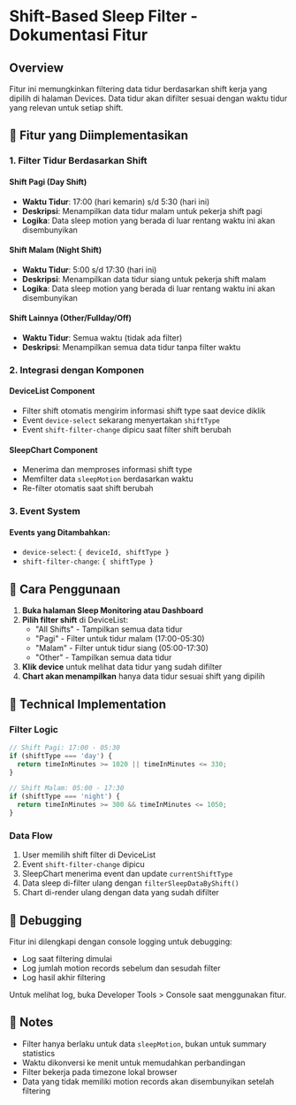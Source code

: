 # Shift-Based Sleep Filter - Dokumentasi Fitur

## Overview
Fitur ini memungkinkan filtering data tidur berdasarkan shift kerja yang dipilih di halaman Devices. Data tidur akan difilter sesuai dengan waktu tidur yang relevan untuk setiap shift.

## 🚀 Fitur yang Diimplementasikan

### 1. **Filter Tidur Berdasarkan Shift**

#### Shift Pagi (Day Shift)
- **Waktu Tidur**: 17:00 (hari kemarin) s/d 5:30 (hari ini)
- **Deskripsi**: Menampilkan data tidur malam untuk pekerja shift pagi
- **Logika**: Data sleep motion yang berada di luar rentang waktu ini akan disembunyikan

#### Shift Malam (Night Shift)  
- **Waktu Tidur**: 5:00 s/d 17:30 (hari ini)
- **Deskripsi**: Menampilkan data tidur siang untuk pekerja shift malam
- **Logika**: Data sleep motion yang berada di luar rentang waktu ini akan disembunyikan

#### Shift Lainnya (Other/Fullday/Off)
- **Waktu Tidur**: Semua waktu (tidak ada filter)
- **Deskripsi**: Menampilkan semua data tidur tanpa filter waktu

### 2. **Integrasi dengan Komponen**

#### DeviceList Component
- Filter shift otomatis mengirim informasi shift type saat device diklik
- Event `device-select` sekarang menyertakan `shiftType`
- Event `shift-filter-change` dipicu saat filter shift berubah

#### SleepChart Component
- Menerima dan memproses informasi shift type
- Memfilter data `sleepMotion` berdasarkan waktu
- Re-filter otomatis saat shift berubah

### 3. **Event System**

#### Events yang Ditambahkan:
- `device-select`: `{ deviceId, shiftType }`
- `shift-filter-change`: `{ shiftType }`

## 📱 Cara Penggunaan

1. **Buka halaman Sleep Monitoring atau Dashboard**
2. **Pilih filter shift** di DeviceList:
   - "All Shifts" - Tampilkan semua data tidur
   - "Pagi" - Filter untuk tidur malam (17:00-05:30)
   - "Malam" - Filter untuk tidur siang (05:00-17:30)
   - "Other" - Tampilkan semua data tidur
3. **Klik device** untuk melihat data tidur yang sudah difilter
4. **Chart akan menampilkan** hanya data tidur sesuai shift yang dipilih

## 🔧 Technical Implementation

### Filter Logic
```typescript
// Shift Pagi: 17:00 - 05:30
if (shiftType === 'day') {
  return timeInMinutes >= 1020 || timeInMinutes <= 330;
}

// Shift Malam: 05:00 - 17:30  
if (shiftType === 'night') {
  return timeInMinutes >= 300 && timeInMinutes <= 1050;
}
```

### Data Flow
1. User memilih shift filter di DeviceList
2. Event `shift-filter-change` dipicu
3. SleepChart menerima event dan update `currentShiftType`
4. Data sleep di-filter ulang dengan `filterSleepDataByShift()`
5. Chart di-render ulang dengan data yang sudah difilter

## 🐛 Debugging

Fitur ini dilengkapi dengan console logging untuk debugging:
- Log saat filtering dimulai
- Log jumlah motion records sebelum dan sesudah filter
- Log hasil akhir filtering

Untuk melihat log, buka Developer Tools > Console saat menggunakan fitur.

## 📝 Notes

- Filter hanya berlaku untuk data `sleepMotion`, bukan untuk summary statistics
- Waktu dikonversi ke menit untuk memudahkan perbandingan
- Filter bekerja pada timezone lokal browser
- Data yang tidak memiliki motion records akan disembunyikan setelah filtering